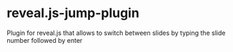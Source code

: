 # reveal.js-jump-plugin
Plugin for reveal.js that allows to switch between slides by typing the slide number followed by enter
